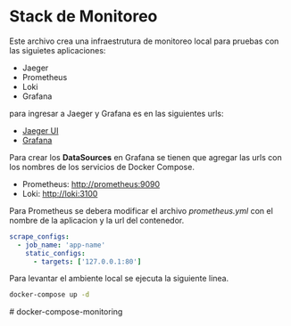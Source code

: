 # Stack de Monitoreo

Este archivo crea una infraestrutura de monitoreo local para pruebas con las siguietes aplicaciones:

- Jaeger
- Prometheus
- Loki
- Grafana

para ingresar a Jaeger y Grafana es en las siguientes urls:

- [Jaeger UI](http://localhost:16686)
- [Grafana](http://localhost:3000)

Para crear los **DataSources** en Grafana se tienen que agregar las urls con los nombres de los servicios de Docker Compose.

- Prometheus: <http://prometheus:9090>
- Loki: <http://loki:3100>

Para Prometheus se debera modificar el archivo _prometheus.yml_ con el nombre de la aplicacion y la url del contenedor.

``` yml
scrape_configs:
  - job_name: 'app-name'
    static_configs:
      - targets: ['127.0.0.1:80']
```

Para levantar el ambiente local se ejecuta la siguiente linea.

``` bash
docker-compose up -d
```
#   d o c k e r - c o m p o s e - m o n i t o r i n g  
 